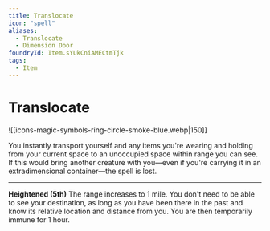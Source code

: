 ```yaml
---
title: Translocate
icon: "spell"
aliases:
  - Translocate
  - Dimension Door
foundryId: Item.sYUkCniAMECtmTjk
tags:
  - Item
---
```


# Translocate
![[icons-magic-symbols-ring-circle-smoke-blue.webp|150]]

You instantly transport yourself and any items you're wearing and holding from your current space to an unoccupied space within range you can see. If this would bring another creature with you—even if you're carrying it in an extradimensional container—the spell is lost.

* * *

**Heightened (5th)** The range increases to 1 mile. You don't need to be able to see your destination, as long as you have been there in the past and know its relative location and distance from you. You are then temporarily immune for 1 hour.

